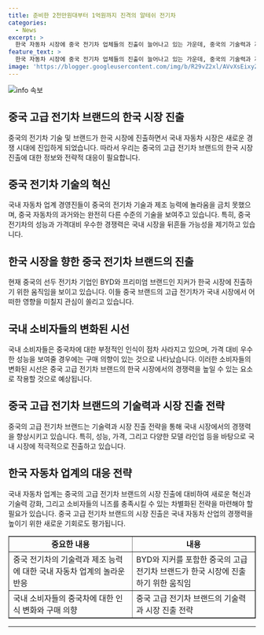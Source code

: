 ```yaml
---
title: 준비한 2천만원대부터 1억원까지 진격의 알테쉬 전기차
categories:
  - News
excerpt: >
  한국 자동차 시장에 중국 전기차 업체들의 진출이 늘어나고 있는 가운데, 중국의 기술력과 제조능력에 대한 관심이 높아졌다. 중국 브랜드들이 한국 시장을 향해 눈돌리고 있는 가운데, 유럽에서의 중국 전기차 시장 점유율이 증가하며 중국 기업의 기술력이 인정받고 있다. 이에 한국 내 자동차 업계는 중국 브랜드의 진출에 대한 경계심을 높이고 있다. 중국차에 대한 소비자들의 인식 변화와 성능 우위에 대한 우려가 높아지고 있으며, 중국 브랜드의 고급 전기차인 지커의 국내 진출에도 눈길이 갈 정도이다.
feature_text: >
  한국 자동차 시장에 중국 전기차 업체들의 진출이 늘어나고 있는 가운데, 중국의 기술력과 제조능력에 대한 관심이 높아졌다. 중국 브랜드들이 한국 시장을 향해 눈돌리고 있는 가운데, 유럽에서의 중국 전기차 시장 점유율이 증가하며 중국 기업의 기술력이 인정받고 있다. 이에 한국 내 자동차 업계는 중국 브랜드의 진출에 대한 경계심을 높이고 있다. 중국차에 대한 소비자들의 인식 변화와 성능 우위에 대한 우려가 높아지고 있으며, 중국 브랜드의 고급 전기차인 지커의 국내 진출에도 눈길이 갈 정도이다.
image: 'https://blogger.googleusercontent.com/img/b/R29vZ2xl/AVvXsEixyZcFfHzMRdzZMjFBmAUKJYCLCGyLL1o632UiGVXcaFdKo_bkvkuCioo0uUKlGfBVcT3P84aROyZIXSBEx3Aw5nCQ3pTgDom1WDC4m8eifvWiAmWEEVb4x6G_l8C0QH225ldMjyaFvpxGEBGNO37VmDTDMHGhJPq73UglMfDca1-0aw/s1600/blogspot.png'
---
```


<p><img src="https://blogger.googleusercontent.com/img/b/R29vZ2xl/AVvXsEixyZcFfHzMRdzZMjFBmAUKJYCLCGyLL1o632UiGVXcaFdKo_bkvkuCioo0uUKlGfBVcT3P84aROyZIXSBEx3Aw5nCQ3pTgDom1WDC4m8eifvWiAmWEEVb4x6G_l8C0QH225ldMjyaFvpxGEBGNO37VmDTDMHGhJPq73UglMfDca1-0aw/s1600/blogspot.png" alt="info 속보" /></p>

<h2 data-ke-size="size26">중국 고급 전기차 브랜드의 한국 시장 진출</h2>

<p data-ke-size="size16">중국의 전기차 기술 및 브랜드가 한국 시장에 진출하면서 국내 자동차 시장은 새로운 경쟁 시대에 진입하게 되었습니다. 따라서 우리는 중국의 고급 전기차 브랜드의 한국 시장 진출에 대한 정보와 전략적 대응이 필요합니다.</p>

<h2 data-ke-size="size24">중국 전기차 기술의 혁신</h2>

<p data-ke-size="size16">국내 자동차 업계 경영진들이 중국의 전기차 기술과 제조 능력에 놀라움을 금치 못했으며, 중국 자동차의 과거와는 완전히 다른 수준의 기술을 보여주고 있습니다. 특히, 중국 전기차의 성능과 가격대비 우수한 경쟁력은 국내 시장을 뒤흔들 가능성을 제기하고 있습니다.</p>

<h2 data-ke-size="size24">한국 시장을 향한 중국 전기차 브랜드의 진출</h2>

<p data-ke-size="size16">현재 중국의 선두 전기차 기업인 BYD와 프리미엄 브랜드인 지커가 한국 시장에 진출하기 위한 움직임을 보이고 있습니다. 이들 중국 브랜드의 고급 전기차가 국내 시장에서 어떠한 영향을 미칠지 관심이 쏠리고 있습니다.</p>

<h2 data-ke-size="size24">국내 소비자들의 변화된 시선</h2>

<p data-ke-size="size16">국내 소비자들은 중국차에 대한 부정적인 인식이 점차 사라지고 있으며, 가격 대비 우수한 성능을 보여줄 경우에는 구매 의향이 있는 것으로 나타났습니다. 이러한 소비자들의 변화된 시선은 중국 고급 전기차 브랜드의 한국 시장에서의 경쟁력을 높일 수 있는 요소로 작용할 것으로 예상됩니다.</p>

<h2 data-ke-size="size24">중국 고급 전기차 브랜드의 기술력과 시장 진출 전략</h2>

<p data-ke-size="size16">중국의 고급 전기차 브랜드는 기술력과 시장 진출 전략을 통해 국내 시장에서의 경쟁력을 향상시키고 있습니다. 특히, 성능, 가격, 그리고 다양한 모델 라인업 등을 바탕으로 국내 시장에 적극적으로 진출하고 있습니다.</p>

<h2 data-ke-size="size24">한국 자동차 업계의 대응 전략</h2>

<p data-ke-size="size16">국내 자동차 업계는 중국의 고급 전기차 브랜드의 시장 진출에 대비하여 새로운 혁신과 기술력 강화, 그리고 소비자들의 니즈를 충족시킬 수 있는 차별화된 전략을 마련해야 할 필요가 있습니다. 중국 고급 전기차 브랜드의 시장 진출은 국내 자동차 산업의 경쟁력을 높이기 위한 새로운 기회로도 평가됩니다.</p>

<table style="width: 100%;" border="1">
<tbody>
<tr>
<td style="text-align: center; height: 17px;"><b>중요한 내용</b></td>
<td style="text-align: center; height: 17px;"><b>내용</b></td>
</tr>
<tr>
<td style="text-align: left; width: 50%; height: 17px;">중국 전기차의 기술력과 제조 능력에 대한 국내 자동차 업계의 놀라운 반응</td>
<td style="text-align: left; width: 50%; height: 17px;">BYD와 지커를 포함한 중국의 고급 전기차 브랜드가 한국 시장에 진출하기 위한 움직임</td>
</tr>
<tr>
<td style="text-align: left; width: 50%; height: 17px;">국내 소비자들의 중국차에 대한 인식 변화와 구매 의향</td>
<td style="text-align: left; width: 50%; height: 17px;">중국 고급 전기차 브랜드의 기술력과 시장 진출 전략</td>
</tr>
</tbody>
</table>

<hr>

<p data-ke-size="size16">&nbsp;</p>

